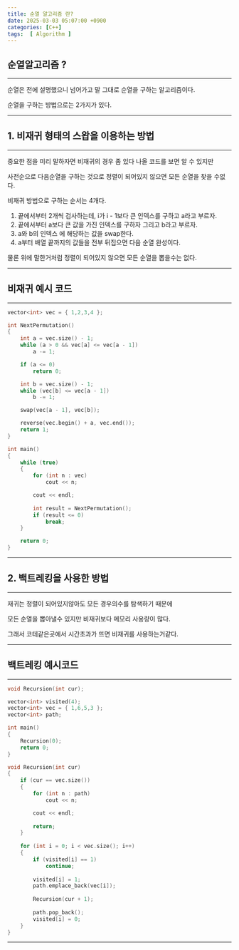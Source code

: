 ```yaml
---
title: 순열 알고리즘 란?
date: 2025-03-03 05:07:00 +0900
categories: [C++]  
tags:  [ Algorithm ]
---
```


## 순열알고리즘 ?
--------------------------------

순열은 전에 설명했으니 넘어가고 말 그대로 순열을 구하는 알고리즘이다.

순열을 구하는 방법으로는 2가지가 있다.

--------------------------------
## 1. 비재귀 형태의 스왑을 이용하는 방법
--------------------------------
중요한 점을 미리 말하자면 비재귀의 경우 좀 있다 나올 코드를 보면 알 수 있지만

사전순으로 다음순열을 구하는 것으로 정렬이 되어있지 않으면 모든 순열을 찾을 수없다.

비재귀 방법으로 구하는 순서는 4개다.

1. 끝에서부터 2개씩 검사하는데, i가 i - 1보다 큰 인덱스를 구하고 a라고 부르자.
2. 끝에서부터 a보다 큰 값을 가진 인덱스를 구하자 그리고 b라고 부르자.
3. a와 b의 인덱스 에 해당하는 값을 swap한다.
4. a부터 배열 끝까지의 값들을 전부 뒤집으면 다음 순열 완성이다.

물론 위에 말한거처럼 정렬이 되어있지 않으면 모든 순열을 뽑을수는 없다.

--------------------------------
## 비재귀 예시 코드
--------------------------------
```c++
vector<int> vec = { 1,2,3,4 };

int NextPermutation()
{
	int a = vec.size() - 1;
	while (a > 0 && vec[a] <= vec[a - 1])
		a -= 1;

	if (a <= 0) 
		return 0;

	int b = vec.size() - 1;
	while (vec[b] <= vec[a - 1]) 
		b -= 1;

	swap(vec[a - 1], vec[b]);

	reverse(vec.begin() + a, vec.end());
	return 1;
}

int main()
{
    while (true)
    {
        for (int n : vec)
            cout << n;

        cout << endl;
        
        int result = NextPermutation();
        if (result <= 0)
            break;
    }

    return 0;
}
```
--------------------------------
## 2. 백트레킹을 사용한 방법
--------------------------------
재귀는 정렬이 되어있지않아도 모든 경우의수를 탐색하기 때문에

모든 순열을 뽑아낼수 있지만 비재귀보다 메모리 사용량이 많다.

그래서 코테같은곳에서 시간초과가 뜨면 비재귀를 사용하는거같다.

--------------------------------
## 백트레킹 예시코드
--------------------------------

```c++
void Recursion(int cur);

vector<int> visited(4);
vector<int> vec = { 1,6,5,3 };
vector<int> path;

int main()
{
    Recursion(0);
    return 0;
}

void Recursion(int cur)
{
    if (cur == vec.size())
    {
        for (int n : path)
            cout << n;

        cout << endl;
        
        return;
    }
    
    for (int i = 0; i < vec.size(); i++)
    {
        if (visited[i] == 1)
            continue;
        
        visited[i] = 1;
        path.emplace_back(vec[i]);
        
        Recursion(cur + 1);
        
        path.pop_back();
        visited[i] = 0;
    }
}
```
--------------------------------
